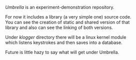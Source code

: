 *Umbrella* is an experiment-demonstration repository.

For now it includes a library (a very simple one) source code.  
You can see the creation of static and shared version of that  
library and also can see the linking of both versions.

Under _klogger_ directory there will be a linux kernel module  
which listens keystrokes and then saves into a database.

Future is little hazy to say what will get under Umbrella.  
